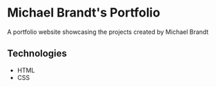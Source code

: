 # Michael Brandt's Portfolio

A portfolio website showcasing the projects created by Michael Brandt

## Technologies
- HTML
- CSS
